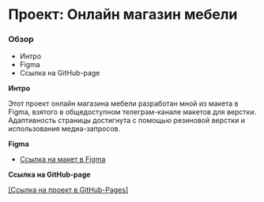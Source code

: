 # Проект: Онлайн магазин мебели

### Обзор
* Интро
* Figma
* Ссылка на GitHub-page

**Интро**

Этот проект онлайн магазина мебели разработан мной из макета в Figma, взятого в общедоступном телеграм-канале макетов для верстки.
Адаптивность страницы достигнута с помощью резиновой верстки и использования медиа-запросов.

**Figma**

* [Ссылка на макет в Figma](https://www.figma.com/file/a2FWc3uhEKgzNwG6RP4ty7/Online-store-website-(Community)-(Copy)?node-id=196%3A425&t=UAXSbUC6DATYxVsN-0)

**Ссылка на GitHub-page**

[[Ссылка на проект в GitHub-Pages]](https://eddiessoon.github.io/online-store/)
